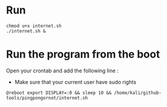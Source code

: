 # Run
```
chmod u+x internet.sh
./internet.sh & 
```
# Run the program from the boot 
Open your crontab and add the following line : 
- Make sure that your current user have sudo rights

```
@reboot export DISPLAY=:0 && sleep 10 && /home/kali/github-tools/pingpongornot/internet.sh
```